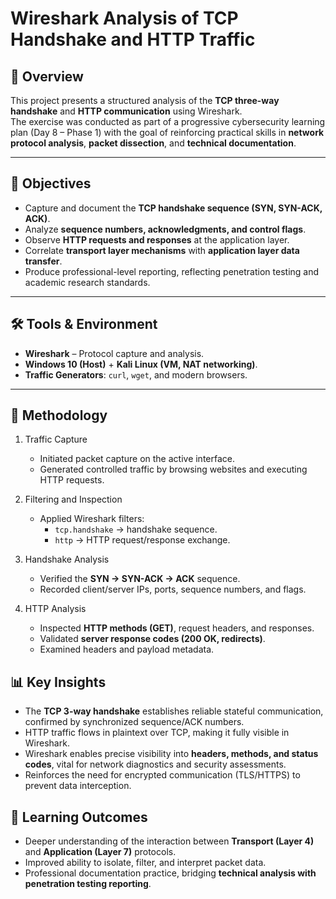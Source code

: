 # Wireshark Analysis of TCP Handshake and HTTP Traffic

## 📖 Overview
This project presents a structured analysis of the **TCP three-way handshake** and **HTTP communication** using Wireshark.  
The exercise was conducted as part of a progressive cybersecurity learning plan (Day 8 – Phase 1) with the goal of reinforcing practical skills in **network protocol analysis**, **packet dissection**, and **technical documentation**.

---

## 🎯 Objectives
- Capture and document the **TCP handshake sequence (SYN, SYN-ACK, ACK)**.  
- Analyze **sequence numbers, acknowledgments, and control flags**.  
- Observe **HTTP requests and responses** at the application layer.  
- Correlate **transport layer mechanisms** with **application layer data transfer**.  
- Produce professional-level reporting, reflecting penetration testing and academic research standards.  

---

## 🛠️ Tools & Environment
- **Wireshark** – Protocol capture and analysis.  
- **Windows 10 (Host)** + **Kali Linux (VM, NAT networking)**.  
- **Traffic Generators**: `curl`, `wget`, and modern browsers.  

---

## 🔬 Methodology
1. Traffic Capture
   - Initiated packet capture on the active interface.  
   - Generated controlled traffic by browsing websites and executing HTTP requests.  

2. Filtering and Inspection  
   - Applied Wireshark filters:  
     - `tcp.handshake` → handshake sequence.  
     - `http` → HTTP request/response exchange.  

3. Handshake Analysis  
   - Verified the **SYN → SYN-ACK → ACK** sequence.  
   - Recorded client/server IPs, ports, sequence numbers, and flags.  

4. HTTP Analysis 
   - Inspected **HTTP methods (GET)**, request headers, and responses.  
   - Validated **server response codes (200 OK, redirects)**.  
   - Examined headers and payload metadata.  


## 📊 Key Insights
- The **TCP 3-way handshake** establishes reliable stateful communication, confirmed by synchronized sequence/ACK numbers.  
- HTTP traffic flows in plaintext over TCP, making it fully visible in Wireshark.  
- Wireshark enables precise visibility into **headers, methods, and status codes**, vital for network diagnostics and security assessments.  
- Reinforces the need for encrypted communication (TLS/HTTPS) to prevent data interception.  


## 📘 Learning Outcomes
- Deeper understanding of the interaction between **Transport (Layer 4)** and **Application (Layer 7)** protocols.  
- Improved ability to isolate, filter, and interpret packet data.  
- Professional documentation practice, bridging **technical analysis with penetration testing reporting**.  

